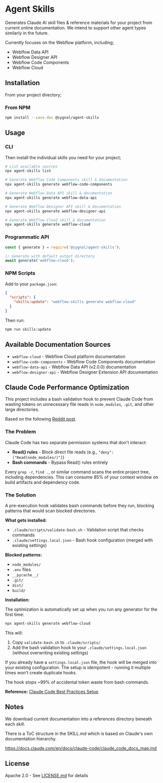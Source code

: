 # Agent Skills

Generates Claude AI skill files & reference materials for your project from current online documentation.  We intend to support other agent types similarly in the future. 

Currently focuses on the Webflow platform, including;

- Weblfow Data API
- Webflow Designer API
- Webflow Code Components
- Webflow Cloud

## Installation

From your project directory;

### From NPM

```bash
npm install --save-dev @sygnal/agent-skills
```

## Usage

### CLI

Then install the individual skills you need for your project;

```bash
# List available sources
npx agent-skills list

# Generate Webflow Code Components skill & documentation
npx agent-skills generate webflow-code-components

# Generate Webflow Data API skill & documentation
npx agent-skills generate webflow-data-api

# Generate Webflow Designer API skill & documentation
npx agent-skills generate webflow-designer-api

# Generate Webflow Cloud skill & documentation
npx agent-skills generate webflow-cloud
```

### Programmatic API

```javascript
const { generate } = require('@sygnal/agent-skills');

// Generate with default output directory
await generate('webflow-cloud');

```

### NPM Scripts

Add to your `package.json`:

```json
{
  "scripts": {
    "skills:update": "webflow-skills generate webflow-cloud"
  }
}
```

Then run:

```bash
npm run skills:update
```

## Available Documentation Sources

- `webflow-cloud` - Webflow Cloud platform documentation
- `webflow-code-components` - Webflow Code Components documentation
- `webflow-data-api` - Webflow Data API (v2.0.0) documentation
- `webflow-designer-api` - Webflow Designer Extension API documentation

## Claude Code Performance Optimization

This project includes a bash validation hook to prevent Claude Code from wasting tokens on unnecessary file reads in `node_modules`, `.git`, and other large directories.

Based on the following [Reddit post](https://www.reddit.com/r/ClaudeAI/comments/1oh95lh/claude_code_usage_limit_hack/). 

### The Problem

Claude Code has two separate permission systems that don't interact:
- **Read() rules** - Block direct file reads (e.g., `"deny": ["Read(node_modules/)"]`)
- **Bash commands** - Bypass Read() rules entirely

Every `grep -r`, `find .`, or similar command scans the entire project tree, including dependencies. This can consume 85% of your context window on build artifacts and dependency code.

### The Solution

A pre-execution hook validates bash commands before they run, blocking patterns that would scan blocked directories.

**What gets installed:**
- `.claude/scripts/validate-bash.sh` - Validation script that checks commands
- `.claude/settings.local.json` - Bash hook configuration (merged with existing settings)

**Blocked patterns:**
- `node_modules/`
- `.env` files
- `__pycache__/`
- `.git/`
- `dist/`
- `build/`

**Installation:**

The optimization is automatically set up when you run any generator for the first time:

```bash
npx agent-skills generate webflow-cloud
```

This will:
1. Copy `validate-bash.sh` to `.claude/scripts/`
2. Add the bash validation hook to your `.claude/settings.local.json` (without overwriting existing settings)

If you already have a `settings.local.json` file, the hook will be merged into your existing configuration. The setup is idempotent - running it multiple times won't create duplicate hooks.

The hook stops ~99% of accidental token waste from bash commands.

**Reference:** [Claude Code Best Practices Setup](https://github.com/PaschalisDim/Claude-Code-Example-Best-Practice-Setup)

## Notes

We download current documentation into a references directory beneath each skill. 

There is a ToC structure in the SKILL.md which is based on Claude's own documentation hierarchy. 

https://docs.claude.com/en/docs/claude-code/claude_code_docs_map.md

## License

Apache 2.0 - See [LICENSE.md](LICENSE.md) for details
